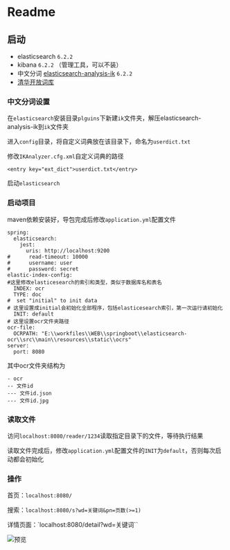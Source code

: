# Readme

## 启动

- elasticsearch `6.2.2`
- kibana `6.2.2` （管理工具，可以不装）
- 中文分词 [elasticsearch-analysis-ik](https://github.com/medcl/elasticsearch-analysis-ik/releases/download/v5.5.1/elasticsearch-analysis-ik-6.2.2.zip) `6.2.2`
- [清华开放词库](http://thuocl.thunlp.org/)

### 中文分词设置

在`elasticsearch`安装目录`plguins`下新建`ik`文件夹，解压elasticsearch-analysis-ik到`ik`文件夹

进入`config`目录，将自定义词典放在该目录下，命名为`userdict.txt`

修改`IKAnalyzer.cfg.xml`自定义词典的路径

```$xslt
<entry key="ext_dict">userdict.txt</entry>
```

启动`elasticsearch`

### 启动项目

maven依赖安装好，导包完成后修改`application.yml`配置文件

```$xslt
spring:
  elasticsearch:
    jest:
      uris: http://localhost:9200
#      read-timeout: 10000
#      username: user
#      password: secret
elastic-index-config:
#这里修改elasticesearch的索引和类型，类似于数据库名和表名
  INDEX: ocr
  TYPE: doc
#  set "initial" to init data
# 这里设置成initial会初始化全部程序，包括elasticesearch索引，第一次运行请初始化
  INIT: default
# 这里设置ocr文件夹路径
ocr-file:
  OCRPATH: "E:\\workfiles\\WEB\\springboot\\elasticsearch-ocr\\src\\main\\resources\\static\\ocrs"
server:
  port: 8080
```

其中ocr文件夹结构为

```$xslt
- ocr
-- 文件id
--- 文件id.json
--- 文件id.jpg
```

### 读取文件

访问`localhost:8080/reader/1234`读取指定目录下的文件，等待执行结果

读取文件完成后，修改`application.yml`配置文件的`INIT`为`default`，否则每次启动都会初始化

### 操作

首页：`localhost:8080/`

搜索：`localhost:8080/s?wd=关键词&pn=页数(>=1)`

详情页面：`localhost:8080/detail?wd=关键词``

![预览](https://i.loli.net/2019/07/14/5d2a95418c84a43268.gif)